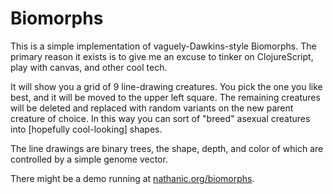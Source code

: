 # Biomorphs

This is a simple implementation of vaguely-Dawkins-style Biomorphs.  The primary reason it exists is to give me an excuse to tinker on ClojureScript, play with canvas, and other cool tech.

It will show you a grid of 9 line-drawing creatures.  You pick the one you like best, and it will be moved to the upper left square.  The remaining creatures will be deleted and replaced with random variants on the new parent creature of choice.  In this way you can sort of "breed" asexual creatures into [hopefully cool-looking] shapes.

The line drawings are binary trees, the shape, depth, and color of which are controlled by a simple genome vector.

There might be a demo running at [nathanic.org/biomorphs](http://nathanic.org/biomorphs).
